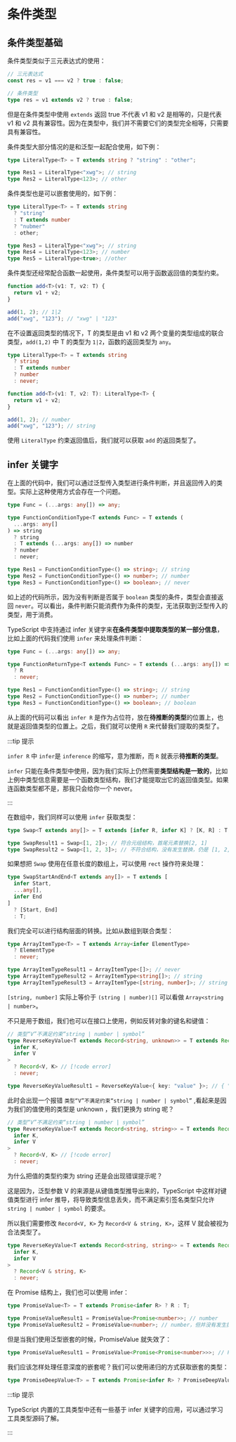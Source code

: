 # 条件类型

## 条件类型基础

条件类型类似于三元表达式的使用：

```ts
// 三元表达式
const res = v1 === v2 ? true : false;

// 条件类型
type res = v1 extends v2 ? true : false;
```

但是在条件类型中使用 `extends` 返回 true 不代表 v1 和 v2 是相等的，只是代表 v1 和 v2 具有兼容性。因为在类型中，我们并不需要它们的类型完全相等，只需要具有兼容性。

条件类型大部分情况的是和泛型一起配合使用，如下例：

```ts
type LiteralType<T> = T extends string ? "string" : "other";

type Res1 = LiteralType<"xwg">; // string
type Res2 = LiteralType<123>; // other
```

条件类型也是可以嵌套使用的，如下例：

```ts
type LiteralType<T> = T extends string
  ? "string"
  : T extends number
  ? "nubmer"
  : other;

type Res3 = LiteralType<"xwg">; // string
type Res4 = LiteralType<123>; // number
type Res5 = LiteralType<true>; //other
```

条件类型还经常配合函数一起使用，条件类型可以用于函数返回值的类型约束。

```ts
function add<T>(v1: T, v2: T) {
  return v1 + v2;
}

add(1, 2); // 1|2
add("xwg", "123"); // "xwg" | "123"
```

在不设置返回类型的情况下，T 的类型是由 v1 和 v2 两个变量的类型组成的联合类型，`add(1,2)` 中 T 的类型为 `1|2`，函数的返回类型为 `any`。

```ts
type LiteralType<T> = T extends string
  ? string
  : T extends number
  ? number
  : never;

function add<T>(v1: T, v2: T): LiteralType<T> {
  return v1 + v2;
}

add(1, 2); // number
add("xwg", "123"); // string
```

使用 `LiteralType` 约束返回值后，我们就可以获取 `add` 的返回类型了。

## infer 关键字

在上面的代码中，我们可以通过泛型传入类型进行条件判断，并且返回传入的类型。实际上这种使用方式会存在一个问题。

```ts
type Func = (...args: any[]) => any;

type FunctionConditionType<T extends Func> = T extends (
  ...args: any[]
) => string
  ? string
  : T extends (...args: any[]) => number
  ? number
  : never;

type Res1 = FunctionConditionType<() => string>; // string
type Res2 = FunctionConditionType<() => number>; // number
type Res3 = FunctionConditionType<() => boolean>; // never
```

如上述的代码所示，因为没有判断是否属于 `boolean` 类型的条件，类型会直接返回 `never`。可以看出，条件判断只能消费作为条件的类型，无法获取到泛型传入的类型，用于消费。

TypeScript 中支持通过 infer 关键字来**在条件类型中提取类型的某一部分信息**，比如上面的代码我们使用 `infer` 来处理条件判断：

```ts
type Func = (...args: any[]) => any;

type FunctionReturnType<T extends Func> = T extends (...args: any[]) => infer R
  ? R
  : never;

type Res1 = FunctionConditionType<() => string>; // string
type Res2 = FunctionConditionType<() => number>; // number
type Res3 = FunctionConditionType<() => boolean>; // boolean
```

从上面的代码可以看出 `infer R` 是作为占位符，放在**待推断的类型**的位置上，也就是返回值类型的位置上。之后，我们就可以使用 `R` 来代替我们提取的类型了。

:::tip 提示

`infer R` 中 `infer`是 `inference` 的缩写，意为推断，而 `R` 就表示**待推断的类型**。

`infer` 只能在条件类型中使用，因为我们实际上仍然需要**类型结构是一致的**，比如上例中类型信息需要是一个函数类型结构，我们才能提取出它的返回值类型。如果连函数类型都不是，那我只会给你一个 never。

:::

在数组中，我们同样可以使用 `infer` 获取类型：

```ts
type Swap<T extends any[]> = T extends [infer R, infer K] ? [K, R] : T;

type SwapResult1 = Swap<[1, 2]>; // 符合元组结构，首尾元素替换[2, 1]
type SwapResult2 = Swap<[1, 2, 3]>; // 不符合结构，没有发生替换，仍是 [1, 2, 3]
```

如果想把 `Swap` 使用在任意长度的数组上，可以使用 `rect` 操作符来处理：

```ts
type SwapStartAndEnd<T extends any[]> = T extends [
  infer Start,
  ...any[],
  infer End
]
  ? [Start, End]
  : T;
```

我们完全可以进行结构层面的转换。比如从数组到联合类型：

```ts
type ArrayItemType<T> = T extends Array<infer ElementType>
  ? ElementType
  : never;

type ArrayItemTypeResult1 = ArrayItemType<[]>; // never
type ArrayItemTypeResult2 = ArrayItemType<string[]>; // string
type ArrayItemTypeResult3 = ArrayItemType<[string, number]>; // string | number
```

`[string, number]` 实际上等价于 `(string | number)[]` 可以看做 `Array<string | number>`。

不只是用于数组，我们也可以在接口上使用，例如反转对象的键名和键值：

```ts
// 类型“V”不满足约束“string | number | symbol”
type ReverseKeyValue<T extends Record<string, unknown>> = T extends Record<
  infer K,
  infer V
>
  ? Record<V, K> // [!code error]
  : never;

type ReverseKeyValueResult1 = ReverseKeyValue<{ key: "value" }>; // { "value": "key" }
```

此时会出现一个报错 `类型“V”不满足约束“string | number | symbol”` ,看起来是因为我们的值使用的类型是 unknown ，我们更换为 string 呢？

```ts
// 类型“V”不满足约束“string | number | symbol”
type ReverseKeyValue<T extends Record<string, string>> = T extends Record<
  infer K,
  infer V
>
  ? Record<V, K> // [!code error]
  : never;
```

为什么把值的类型约束为 string 还是会出现错误提示呢？

这是因为，泛型参数 V 的来源是从键值类型推导出来的，TypeScript 中这样对键值类型进行 infer 推导，将导致类型信息丢失，而不满足索引签名类型只允许 `string | number | symbol` 的要求。

所以我们需要修改 `Record<V, K>` 为 `Record<V & string, K>`，这样 V 就会被视为合法类型了。

```ts
type ReverseKeyValue<T extends Record<string, string>> = T extends Record<
  infer K,
  infer V
>
  ? Record<V & string, K>
  : never;
```

在 Promise 结构上，我们也可以使用 infer：

```ts
type PromiseValue<T> = T extends Promise<infer R> ? R : T;

type PromiseValueResult1 = PromiseValue<Promise<number>>; // number
type PromiseValueResult2 = PromiseValue<number>; // number，但并没有发生提取
```

但是当我们使用泛型嵌套的时候，PromiseValue 就失效了：

```ts
type PromiseValueResult1 = PromiseValue<Promise<Promise<number>>>; // Promise<number>
```

我们应该怎样处理任意深度的嵌套呢？我们可以使用递归的方式获取嵌套的类型：

```ts
type PromiseDeepValue<T> = T extends Promise<infer R> ? PromiseDeepValue<R> : T;
```

:::tip 提示

TypeScript 内置的工具类型中还有一些基于 infer 关键字的应用，可以通过学习工具类型源码了解。

:::
